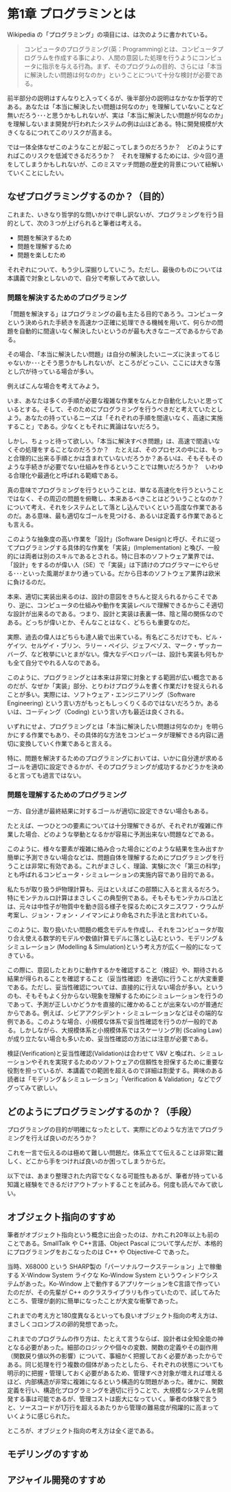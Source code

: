 # 第1章 プログラミンとは

Wikipedia の「プログラミング」の項目には、は次のように書かれている。

>コンピュータのプログラミング(英：Programming)とは、コンピュータプログラムを作成する事により、人間の意図した処理を行うようにコンピュータに指示を与える行為。まず、そのプログラムの目的、さらには「本当に解決したい問題は何なのか」ということについて十分な検討が必要である。

前半部分の説明はすんなりと入ってくるが、後半部分の説明はなかなか哲学的である。あなたは「本当に解決したい問題は何なのか」を理解していないことなど無いだろう･･･と思うかもしれないが、実は「本当に解決したい問題が何なのか」を理解しないまま開発が行われたシステムの例は山ほどある。特に開発規模が大きくなるにつれてこのリスクが高まる。

では一体全体なぜこのようなことが起こってしまうのだろうか？　どのようにすればこのリスクを低減できるだろうか？　それを理解するためには、少々回り道をしてしまうかもしれないが、このミスマッチ問題の歴史的背景について紐解いていくことにしたい。


## なぜプログラミングするのか？（目的）

これまた、いきなり哲学的な問いかけで申し訳ないが、プログラミングを行う目的として、次の３つが上げられると筆者は考える。

- 問題を解決するため
- 問題を理解するため
- 問題を楽しむため

それぞれについて、もう少し深掘りしていこう。ただし、最後のものについては本講義で対象としないので、自分で考察してみて欲しい。

### 問題を解決するためのプログラミング

「問題を解決する」はプログラミングの最も主たる目的であろう。コンピュータという決められた手続きを高速かつ正確に処理できる機械を用いて、何らかの問題を自動的に間違いなく解決したいというのが最も大きなニーズであるからである。

その場合、「本当に解決したい問題」は自分の解決したいニーズに決まってるじゃないか･･･とそう思うかもしれないが、ところがどっこい、ここには大きな落とし穴が待っている場合が多い。

例えばこんな場合を考えてみよう。

いま、あなたは多くの手順が必要な複雑な作業をなんとか自動化したいと思っているとする。そして、そのためにプログラミングを行うべきだと考えていたとしよう。あなたの持っているニーズは「それぞれの手順を間違いなく、高速に実施すること」である。少なくともそれに異論はないだろう。

しかし、ちょっと待って欲しい。「本当に解決すべき問題」は、高速で間違いなくその処理をすることなのだろうか？　たとえば、そのプロセスの中には、もっと合理的に出来る手順とかは含まれていないだろうか？あるいは、そもそもそのような手続きが必要でない仕組みを作るということでは無いだろうか？　いわゆる合理化や最適化と呼ばれる範疇である。

真の意味でプログラミングを行うということは、単なる高速化を行うということではなく、その周辺の問題を俯瞰し、本来あるべきことはどういうことなのか？について考え、それをシステムとして落とし込んでいくという高度な作業であるのだ。ある意味、最も適切なゴールを見つける、あるいは定義する作業であるとも言える。

このような抽象度の高い作業を「設計」(Software Design)と呼び、それに従ってプログラミングする具体的な作業を「実装」(Implementation) と喚び、一般的には両者は別のスキルであるとされる。特に日本のソフトウェア業界では、「設計」をするのが偉い人（SE）で「実装」は下請けのプログラマーにやらせる･･･といった風潮がまかり通っている。だから日本のソフトウェア業界は欧米に負けるのだ。

本来、適切に実装出来るのは、設計の意図をきちんと捉えられるからこそであり、逆に、コンピュータの仕組みや動作を実装レベルで理解できるからこそ適切な設計が出来るのである。つまり、設計と実装は表裏一体、陰と陽の関係なのである。どっちが偉いとか、そんなことはなく、どちらも重要なのだ。

実際、過去の偉人はどちらも達人級で出来ている。有名どころだけでも、ビル・ゲイツ、セルゲイ・ブリン、ラリー・ペイジ、ジェフベゾス、マーク・ザッカーバーグ、など枚挙にいとまがない。偉大なデベロッパーは、設計も実装も何もかも全て自分でやれる人なのである。

このように、プログラミングとは本来は非常に対象とする範囲が広い概念であるのだが、なぜか「実装」部分、とりわけプログラムを書く作業だけを捉えられることが多い。実際には、ソフトウェア・エンジニアリング（Software Engineering) という言い方がもっともしっくりくるのではないだろうか。あるいは、コーディング（Coding) という言い方も最近は良くされる。

いずれにせよ、プログラミングとは「本当に解決したい問題は何なのか」を明らかにする作業でもあり、その具体的な方法をコンピュータが理解できる内容に適切に変換していく作業であると言える。

特に、問題を解決するためのプログラミングにおいては、いかに自分達が求めるゴールを適切に設定できるかが、そのプログラミングが成功するかどうかを決めると言っても過言ではない。


### 問題を理解するためのプログラミング

一方、自分達が最終結果に対するゴールが適切に設定できない場合もある。

たとえば、一つひとつの要素については十分理解できるが、それぞれが複雑に作業した場合、どのような挙動となるかが容易に予測出来ない問題などである。

このように、様々な要素が複雑に絡み合った場合にどのような結果を生み出すか簡単に予測できない場合などは、問題自体を理解するためにプログラミングを行うことは非常に有効である。これがまさしく、理論、実験に次ぐ「第三の科学」とも呼ばれるコンピュータ・シミュレーションの実施内容であり目的である。

私たちが取り扱う炉物理計算も、元はといえばこの部類に入ると言えるだろう。特にモンテカルロ計算はまさしくこの典型例である。そもそもモンテカルロ法とは、元々は中性子が物質中を動き回る様子を探るためにスタニスワフ・ウラムが考案し、ジョン・フォン・ノイマンにより命名された手法と言われている。

このように、取り扱いたい問題の概念モデルを作成し、それをコンピュータが取り合え使える数学的モデルや数値計算モデルに落とし込むという、モデリング＆シミュレーション (Modelling & Simulation)という考え方が広く一般的になってきている。

この際に、意図したとおりに動作するかを確認すること（検証）や、期待される結果が得られることを確認すること（妥当性確認）を適切に行うことが大変重要である。ただし、妥当性確認については、直接的に行えない場合が多い。というのも、そもそもよく分からない現象を理解するためにシミュレーションを行うのであって、予測が正しいかどうかを直接的に確かめることが出来ないのが普通だからである。例えば、シビアアクシデント・シミュレーションなどはその端的な例である。このような場合、小規模な体系で妥当性確認を行うのが一般的である。しかしながら、大規模体系と小規模体系ではスケーリング則 (Scaling Law)が成り立たない場合も多いため、妥当性確認の方法には注意が必要である。

検証(Verification)と妥当性確認(Validation)は合わせて V&V と喚ばれ、シミュレーションやそれを実現するためのソフトウェアの信頼性を担保するために重要な役割を担っているが、本講義での範囲を超えるので詳細は割愛する。興味のある読者は「モデリング＆シミュレーション」「Verification & Validation」などでググってみて欲しい。


## どのようにプログラミングするのか？（手段）

プログラミングの目的が明確になったとして、実際にどのような方法でプログラミングを行えば良いのだろうか？

これを一言で伝えるのは極めて難しい問題だ。体系立てて伝えることは非常に難しく、どこから手をつければ良いのか困ってしまうからだ。

以下では、あまり整理された内容でなくなる可能性もあるが、筆者が持っている知識と経験をできるだけアウトプットすることを試みる。何度も読んでみて欲しい。

## オブジェクト指向のすすめ

筆者がオブジェクト指向という概念に出会ったのは、かれこれ20年以上も前のことである。SmallTalk や C++言語、Object Pascal について学んだが、本格的にプログラミングをおこなったのは C++ や Objective-C であった。

当時、X68000 という SHARP製の「パーソナルワークステーション」上で稼働する X-Window System ライクな Ko-Window System というウィンドウシステムがあった。Ko-Window 上で動作するアプリケーションをC言語で作っていたのだが、その先輩が C++ のクラスライブラリも作っていたので、試してみたところ、管理が劇的に簡単になったことが大変な衝撃であった。

これまでの考え方と180度異なるといっても良いオブジェクト指向の考え方は、まさしくコロンブスの卵的発想であった。

これまでのプログラムの作り方は、たとえて言うならば、設計者は全知全能の神となる必要があった。細部のロジックや個々の変数、関数の定義やその副作用（関数戻り値以外の影響）について、事細かく把握しておく必要があったからである。同じ処理を行う複数の個体があったとしたら、それぞれの状態についても明示的に把握・管理しておく必要があるため、管理すべき対象が増えれば増えるほど、内部構造が非常に複雑になるという構造的な問題があった。確かに、関数定義を行い、構造化プログラミングを適切に行うことで、大規模なシステムを開発する事は可能であるが、管理コストは膨大になっていく。筆者の体験で言うと、ソースコードが1万行を超えるあたりから管理の難易度が飛躍的に高まっていくように感じられた。






ところが、オブジェクト指向の考え方は全く逆である。



## モデリングのすすめ


## アジャイル開発のすすめ


